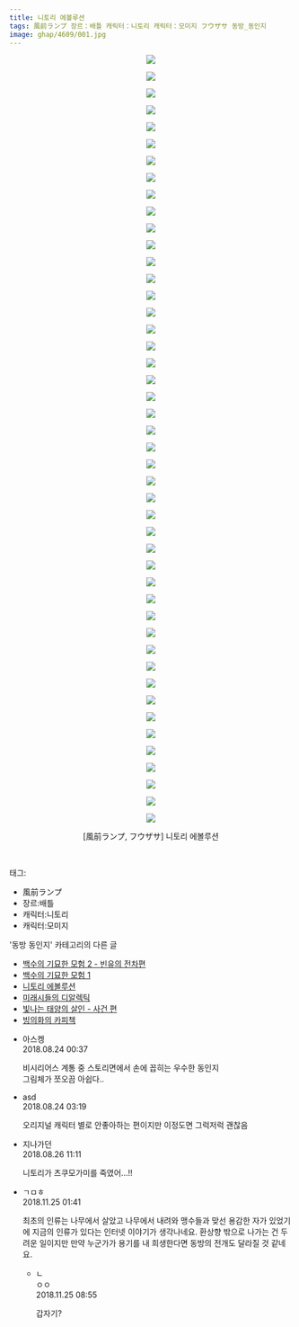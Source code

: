 ```yaml
---
title: 니토리 에볼루션
tags: 風前ランプ 장르：배틀 캐릭터：니토리 캐릭터：모미지 フウザサ 동방_동인지
image: ghap/4609/001.jpg
---
```

<div class="article">
<p style="text-align: center; clear: none; float: none;"><img src="{{ site.nasurl }}/ghap/4609/001.jpg"/></p>
<p style="text-align: center; clear: none; float: none;"><img src="{{ site.nasurl }}/ghap/4609/002.jpg"/></p>
<p style="text-align: center; clear: none; float: none;"><img src="{{ site.nasurl }}/ghap/4609/003.jpg"/></p>
<p style="text-align: center; clear: none; float: none;"><img src="{{ site.nasurl }}/ghap/4609/004.jpg"/></p>
<p style="text-align: center; clear: none; float: none;"><img src="{{ site.nasurl }}/ghap/4609/005.jpg"/></p>
<p style="text-align: center; clear: none; float: none;"><img src="{{ site.nasurl }}/ghap/4609/006.jpg"/></p>
<p style="text-align: center; clear: none; float: none;"><img src="{{ site.nasurl }}/ghap/4609/007.jpg"/></p>
<p style="text-align: center; clear: none; float: none;"><img src="{{ site.nasurl }}/ghap/4609/008.jpg"/></p>
<p style="text-align: center; clear: none; float: none;"><img src="{{ site.nasurl }}/ghap/4609/009.jpg"/></p>
<p style="text-align: center; clear: none; float: none;"><img src="{{ site.nasurl }}/ghap/4609/010.jpg"/></p>
<p style="text-align: center; clear: none; float: none;"><img src="{{ site.nasurl }}/ghap/4609/011.jpg"/></p>
<p style="text-align: center; clear: none; float: none;"><img src="{{ site.nasurl }}/ghap/4609/012.jpg"/></p>
<p style="text-align: center; clear: none; float: none;"><img src="{{ site.nasurl }}/ghap/4609/013.jpg"/></p>
<p style="text-align: center; clear: none; float: none;"><img src="{{ site.nasurl }}/ghap/4609/014.jpg"/></p>
<p style="text-align: center; clear: none; float: none;"><img src="{{ site.nasurl }}/ghap/4609/015.jpg"/></p>
<p style="text-align: center; clear: none; float: none;"><img src="{{ site.nasurl }}/ghap/4609/016.jpg"/></p>
<p style="text-align: center; clear: none; float: none;"><img src="{{ site.nasurl }}/ghap/4609/017.jpg"/></p>
<p style="text-align: center; clear: none; float: none;"><img src="{{ site.nasurl }}/ghap/4609/018.jpg"/></p>
<p style="text-align: center; clear: none; float: none;"><img src="{{ site.nasurl }}/ghap/4609/019.jpg"/></p>
<p style="text-align: center; clear: none; float: none;"><img src="{{ site.nasurl }}/ghap/4609/020.jpg"/></p>
<p style="text-align: center; clear: none; float: none;"><img src="{{ site.nasurl }}/ghap/4609/021.jpg"/></p>
<p style="text-align: center; clear: none; float: none;"><img src="{{ site.nasurl }}/ghap/4609/022.jpg"/></p>
<p style="text-align: center; clear: none; float: none;"><img src="{{ site.nasurl }}/ghap/4609/023.jpg"/></p>
<p style="text-align: center; clear: none; float: none;"><img src="{{ site.nasurl }}/ghap/4609/024.jpg"/></p>
<p style="text-align: center; clear: none; float: none;"><img src="{{ site.nasurl }}/ghap/4609/025.jpg"/></p>
<p style="text-align: center; clear: none; float: none;"><img src="{{ site.nasurl }}/ghap/4609/026.jpg"/></p>
<p style="text-align: center; clear: none; float: none;"><img src="{{ site.nasurl }}/ghap/4609/027.jpg"/></p>
<p style="text-align: center; clear: none; float: none;"><img src="{{ site.nasurl }}/ghap/4609/028.jpg"/></p>
<p style="text-align: center; clear: none; float: none;"><img src="{{ site.nasurl }}/ghap/4609/029.jpg"/></p>
<p style="text-align: center; clear: none; float: none;"><img src="{{ site.nasurl }}/ghap/4609/030.jpg"/></p>
<p style="text-align: center; clear: none; float: none;"><img src="{{ site.nasurl }}/ghap/4609/031.jpg"/></p>
<p style="text-align: center; clear: none; float: none;"><img src="{{ site.nasurl }}/ghap/4609/032.jpg"/></p>
<p style="text-align: center; clear: none; float: none;"><img src="{{ site.nasurl }}/ghap/4609/033.jpg"/></p>
<p style="text-align: center; clear: none; float: none;"><img src="{{ site.nasurl }}/ghap/4609/034.jpg"/></p>
<p style="text-align: center; clear: none; float: none;"><img src="{{ site.nasurl }}/ghap/4609/035.jpg"/></p>
<p style="text-align: center; clear: none; float: none;"><img src="{{ site.nasurl }}/ghap/4609/036.jpg"/></p>
<p style="text-align: center; clear: none; float: none;"><img src="{{ site.nasurl }}/ghap/4609/037.jpg"/></p>
<p style="text-align: center; clear: none; float: none;"><img src="{{ site.nasurl }}/ghap/4609/038.jpg"/></p>
<p style="text-align: center; clear: none; float: none;"><img src="{{ site.nasurl }}/ghap/4609/039.jpg"/></p>
<p style="text-align: center; clear: none; float: none;"><img src="{{ site.nasurl }}/ghap/4609/040.jpg"/></p>
<p style="text-align: center; clear: none; float: none;"><img src="{{ site.nasurl }}/ghap/4609/041.jpg"/></p>
<p style="text-align: center; clear: none; float: none;"><img src="{{ site.nasurl }}/ghap/4609/042.jpg"/></p>
<p style="text-align: center; clear: none; float: none;"><img src="{{ site.nasurl }}/ghap/4609/043.jpg"/></p>
<p style="text-align: center; clear: none; float: none;"><img src="{{ site.nasurl }}/ghap/4609/044.jpg"/></p>
<p style="text-align: center; clear: none; float: none;"><img src="{{ site.nasurl }}/ghap/4609/045.jpg"/></p>
<p style="text-align: center; clear: none; float: none;"><img src="{{ site.nasurl }}/ghap/4609/046.jpg"/></p>
<p style="text-align: center; clear: none; float: none;">[風前ランプ, フウザサ] 니토리 에볼루션</p>
<p><br/></p>
</div><div class="tagTrail">
<p>태그: </p>
<ul>
<li>風前ランプ</li>
<li>장르:배틀</li>
<li>캐릭터:니토리</li>
<li>캐릭터:모미지</li>
</ul>
</div><div class="another">
<p>'동방 동인지' 카테고리의 다른 글</p>
<ul>
<li><a href="/2018-08-26-ghap_4612">백수의 기묘한 모험 2 - 빈유의 전차편</a></li>
<li><a href="/2018-08-26-ghap_4611">백수의 기묘한 모험 1</a></li>
<li><a href="/2018-08-23-ghap_4609">니토리 에볼루션</a></li>
<li><a href="/2018-08-22-ghap_4605">미래시들의 디알렉틱</a></li>
<li><a href="/2018-08-22-ghap_4604">빛나는 태양의 살인 - 사건 편</a></li>
<li><a href="/2018-08-21-ghap_4603">빙의화의 카피책</a></li>
</ul>
</div><div class="cb_module cb_fluid">
<div class="cb_wrt cb_profile">
<div class="comment">
<ul>
<li class="cb_thumb_off" id="comment15315989">
<div class="cb_comment_area">
<div class="cb_info_area">
<div class="cb_section">
<span class="cb_nick_name">아스켕</span>
</div>
<div class="cb_section">
<span class="cb_date">2018.08.24 00:37 </span>
</div>
</div>
<div class="cb_dsc_comment">
<p class="cb_dsc">
											비시리어스 계통 중 스토리면에서 손에 꼽히는 우수한 동인지<br/>
그림체가 쪼오끔 아쉽다..
										</p>
</div>
</div></li>
<li class="cb_thumb_off" id="comment15316077">
<div class="cb_comment_area">
<div class="cb_info_area">
<div class="cb_section">
<span class="cb_nick_name">asd</span>
</div>
<div class="cb_section">
<span class="cb_date">2018.08.24 03:19 </span>
</div>
</div>
<div class="cb_dsc_comment">
<p class="cb_dsc">
											오리지널 캐릭터 별로 안좋아하는 편이지만 이정도면 그럭저럭 괜찮음
										</p>
</div>
</div></li>
<li class="cb_thumb_off" id="comment15317877">
<div class="cb_comment_area">
<div class="cb_info_area">
<div class="cb_section">
<span class="cb_nick_name">지나가던</span>
</div>
<div class="cb_section">
<span class="cb_date">2018.08.26 11:11 </span>
</div>
</div>
<div class="cb_dsc_comment">
<p class="cb_dsc">
											니토리가 츠쿠모가미를 죽였어...!!
										</p>
</div>
</div></li>
<li class="cb_thumb_off" id="comment15378057">
<div class="cb_comment_area">
<div class="cb_info_area">
<div class="cb_section">
<span class="cb_nick_name">ㄱㅁㅎ</span>
</div>
<div class="cb_section">
<span class="cb_date">2018.11.25 01:41 </span>
</div>
</div>
<div class="cb_dsc_comment">
<p class="cb_dsc">
											최초의 인류는 나무에서 살았고 나무에서 내려와 맹수들과 맞선 용감한 자가 있었기에 지금의 인류가 있다는 인터넷 이야기가 생각나네요. 환상향 밖으로 나가는 건 두려운 일이지만 만약 누군가가 용기를 내 희생한다면 동방의 전개도 달라질 것 같네요.
										</p>
</div>
<ul>
<li class="cb_thumb_off" id="comment15378155">
<span class="cb_bu_subnode">ㄴ</span>
<div class="cb_comment_area">
<div class="cb_info_area">
<div class="cb_section">
<span class="cb_nick_name">ㅇㅇ</span>
</div>
<div class="cb_section">
<span class="cb_date">2018.11.25 08:55 </span>
</div>
</div>
<div class="cb_dsc_comment">
<p class="cb_dsc">
																갑자기?
															</p>
</div>
</div>
</li>
</ul>
</div></li>
</ul>
</div>
</div><!-- commentList close -->
</div>